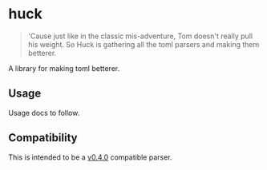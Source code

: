 huck
====

> 'Cause just like in the classic mis-adventure, Tom doesn't really
> pull his weight.  So Huck is gathering all the toml parsers and
> making them betterer.

A library for making toml betterer.

Usage
-------------
Usage docs to follow.


Compatibility
-------------

This is intended to be a [v0.4.0](https://github.com/toml-lang/toml/blob/master/versions/en/toml-v0.4.0.md)
compatible parser.
